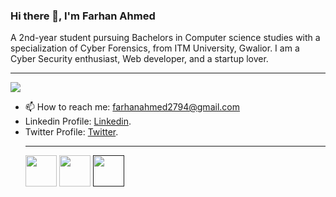 ### Hi there 👋, I'm Farhan Ahmed

<!--
**FarhanCeo/FarhanCeo** is a ✨ _special_ ✨ repository because its `README.md` (this file) appears on your GitHub profile.

Here are some ideas to get you started:

- 🔭 I’m currently working on ...
- 🌱 I’m currently learning ...
- 👯 I’m looking to collaborate on ...
- 🤔 I’m looking for help with ...
- 💬 Ask me about ...

- 😄 Pronouns: ...
- ⚡ Fun fact: ...
-->
A 2nd-year student pursuing Bachelors in Computer science studies with a specialization of Cyber Forensics, from ITM University, Gwalior. I am a Cyber Security enthusiast, Web developer, and a startup lover.<br><hr>
<img src="https://github-readme-stats.vercel.app/api?username=FarhanCeo&&show_icons=true&title_color=ffffff&icon_color=bb2acf&text_color=daf7dc&bg_color=151515">
- 📫 How to reach me: farhanahmed2794@gmail.com
- Linkedin Profile: [Linkedin](https://www.linkedin.com/in/farhanahmedindia/).
- Twitter Profile: [Twitter](https://twitter.com/FarhanAhmed2794).
<br><hr>
<a href="https://twitter.com/FarhanAhmed2794"><img align="center" width="50" height="50"   src="https://camo.githubusercontent.com/8992cd691986aebbd0976e0f480913ad1613cb4afbb73d477805492c2e95467e/68747470733a2f2f696d672e69636f6e73382e636f6d2f637574652d636c69706172742f36342f3030303030302f747769747465722e706e67"></a>
<a href="https://www.linkedin.com/in/farhanahmedindia/"><img align="center" width="50" height="50" src="https://camo.githubusercontent.com/29d6539c6be921530ca7e14266fcd8ef1d456400473b3b916923d29bc1dc8555/68747470733a2f2f696d672e69636f6e73382e636f6d2f637574652d636c69706172742f36342f3030303030302f6c696e6b6564696e2e706e67"></a>
<a href=""><img align="center" width="50" height="50"   src="https://camo.githubusercontent.com/cd87356f145408dabc2bd78859f97b53e7f375a33899c3d3b20dcc7d6ff5a567/68747470733a2f2f696d672e69636f6e73382e636f6d2f637574652d636c69706172742f36342f3030303030302f696e7374616772616d2d6e65772e706e67"></a>

